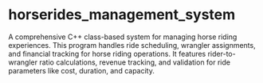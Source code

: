 # horserides_management_system
A comprehensive C++ class-based system for managing horse riding experiences. This program handles ride scheduling, wrangler assignments, and financial tracking for horse riding operations. It features rider-to-wrangler ratio calculations, revenue tracking, and validation for ride parameters like cost, duration, and capacity.
